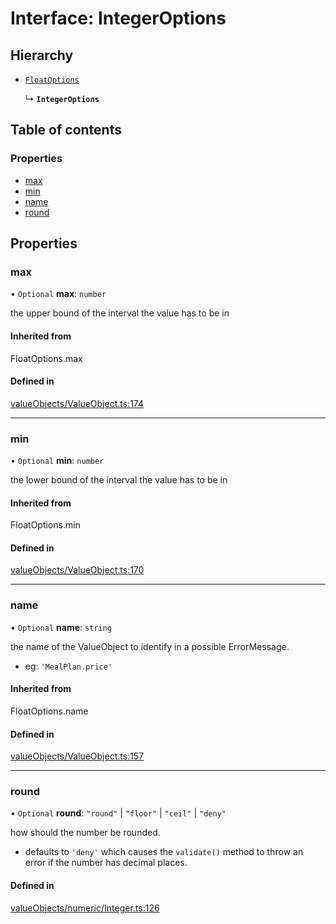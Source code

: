 # Interface: IntegerOptions

## Hierarchy

- [`FloatOptions`](../wiki/Exports#floatoptions)

  ↳ **`IntegerOptions`**

## Table of contents

### Properties

- [max](../wiki/IntegerOptions#max)
- [min](../wiki/IntegerOptions#min)
- [name](../wiki/IntegerOptions#name)
- [round](../wiki/IntegerOptions#round)

## Properties

### max

• `Optional` **max**: `number`

the upper bound of the interval the value has to be in

#### Inherited from

FloatOptions.max

#### Defined in

[valueObjects/ValueObject.ts:174](https://github.com/pcprinz/DDD-basics/blob/f16da81/src/valueObjects/ValueObject.ts#L174)

___

### min

• `Optional` **min**: `number`

the lower bound of the interval the value has to be in

#### Inherited from

FloatOptions.min

#### Defined in

[valueObjects/ValueObject.ts:170](https://github.com/pcprinz/DDD-basics/blob/f16da81/src/valueObjects/ValueObject.ts#L170)

___

### name

• `Optional` **name**: `string`

the name of the ValueObject to identify in a possible ErrorMessage.
- eg: `'MealPlan.price'`

#### Inherited from

FloatOptions.name

#### Defined in

[valueObjects/ValueObject.ts:157](https://github.com/pcprinz/DDD-basics/blob/f16da81/src/valueObjects/ValueObject.ts#L157)

___

### round

• `Optional` **round**: ``"round"`` \| ``"floor"`` \| ``"ceil"`` \| ``"deny"``

how should the number be rounded.
- defaults to `'deny'` which causes the `validate()` method to throw an error if the number
  has decimal places.

#### Defined in

[valueObjects/numeric/Integer.ts:126](https://github.com/pcprinz/DDD-basics/blob/f16da81/src/valueObjects/numeric/Integer.ts#L126)

